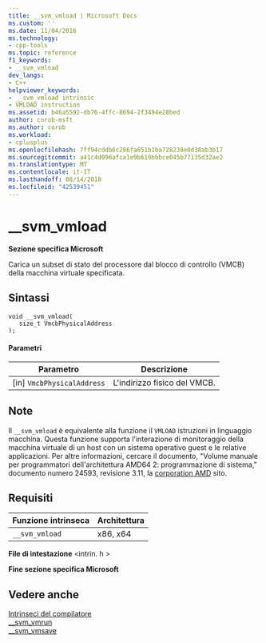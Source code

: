 ```yaml
---
title: __svm_vmload | Microsoft Docs
ms.custom: ''
ms.date: 11/04/2016
ms.technology:
- cpp-tools
ms.topic: reference
f1_keywords:
- __svm_vmload
dev_langs:
- C++
helpviewer_keywords:
- __svm_vmload intrinsic
- VMLOAD instruction
ms.assetid: b46a5592-db76-4ffc-8694-2f3494e28bed
author: corob-msft
ms.author: corob
ms.workload:
- cplusplus
ms.openlocfilehash: 7ff94cddb6c286fa651b1ba728238e0d38ab3b17
ms.sourcegitcommit: a41c4d096afca1e9b619bbbce045b77135d32ae2
ms.translationtype: MT
ms.contentlocale: it-IT
ms.lasthandoff: 08/14/2018
ms.locfileid: "42539451"
---
```

# <a name="svmvmload"></a>__svm_vmload
**Sezione specifica Microsoft**  
  
 Carica un subset di stato del processore dal blocco di controllo (VMCB) della macchina virtuale specificata.  
  
## <a name="syntax"></a>Sintassi  
  
```  
void __svm_vmload(  
   size_t VmcbPhysicalAddress  
);  
```  
  
#### <a name="parameters"></a>Parametri  
  
|Parametro|Descrizione|  
|---------------|-----------------|  
|[in] `VmcbPhysicalAddress`|L'indirizzo fisico del VMCB.|  
  
## <a name="remarks"></a>Note  
 Il `__svm_vmload` è equivalente alla funzione il `VMLOAD` istruzioni in linguaggio macchina. Questa funzione supporta l'interazione di monitoraggio della macchina virtuale di un host con un sistema operativo guest e le relative applicazioni. Per altre informazioni, cercare il documento, "Volume manuale per programmatori dell'architettura AMD64 2: programmazione di sistema," documento numero 24593, revisione 3.11, la [corporation AMD](http://go.microsoft.com/fwlink/p/?linkid=23746) sito.  
  
## <a name="requirements"></a>Requisiti  
  
|Funzione intrinseca|Architettura|  
|---------------|------------------|  
|`__svm_vmload`|x86, x64|  
  
 **File di intestazione** \<intrin. h >  
  
**Fine sezione specifica Microsoft**  
  
## <a name="see-also"></a>Vedere anche  
 [Intrinseci del compilatore](../intrinsics/compiler-intrinsics.md)   
 [__svm_vmrun](../intrinsics/svm-vmrun.md)   
 [__svm_vmsave](../intrinsics/svm-vmsave.md)